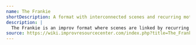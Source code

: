 ```yaml
---
name: The Frankie
shortDescription: A format with interconnected scenes and recurring motifs.
description: |
  The Frankie is an improv format where scenes are linked by recurring motifs, characters, or themes. The format encourages callbacks and layered storytelling.
source: https://wiki.improvresourcecenter.com/index.php?title=The_Frankie
---
```

